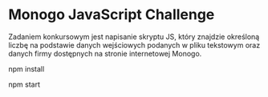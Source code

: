 # Monogo JavaScript Challenge

Zadaniem konkursowym jest napisanie skryptu JS, który znajdzie określoną liczbę na podstawie danych wejściowych podanych w pliku tekstowym oraz danych firmy dostępnych na stronie internetowej Monogo.

npm install 

npm start
